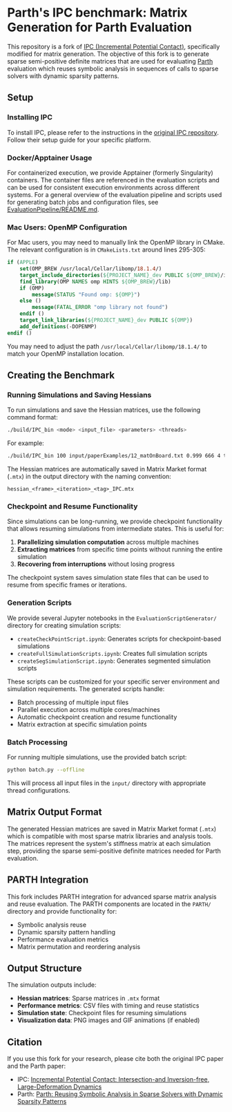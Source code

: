 # Parth's IPC benchmark: Matrix Generation for Parth Evaluation

This repository is a fork of [IPC (Incremental Potential Contact)](https://github.com/ipc-sim/IPC), specifically modified for matrix generation. The objective of this fork is to generate sparse semi-positive definite matrices that are used for evaluating [Parth](https://arxiv.org/abs/2501.04011) evaluation which reuses symbolic analysis in sequences of calls to sparse solvers with dynamic sparsity patterns.

## Setup

### Installing IPC

To install IPC, please refer to the instructions in the [original IPC repository](https://github.com/ipc-sim/IPC). Follow their setup guide for your specific platform.

### Docker/Apptainer Usage

For containerized execution, we provide Apptainer (formerly Singularity) containers. The container files are referenced in the evaluation scripts and can be used for consistent execution environments across different systems. For a general overview of the evaluation pipeline and scripts used for generating batch jobs and configuration files, see [EvaluationPipeline/README.md](EvaluationPipeline/README.md).

### Mac Users: OpenMP Configuration

For Mac users, you may need to manually link the OpenMP library in CMake. The relevant configuration is in `CMakeLists.txt` around lines 295-305:

```cmake
if (APPLE)
    set(OMP_BREW /usr/local/Cellar/libomp/18.1.4/)
    target_include_directories(${PROJECT_NAME}_dev PUBLIC ${OMP_BREW}/include)
    find_library(OMP NAMES omp HINTS ${OMP_BREW}/lib)
    if (OMP)
        message(STATUS "Found omp: ${OMP}")
    else ()
        message(FATAL_ERROR "omp library not found")
    endif ()
    target_link_libraries(${PROJECT_NAME}_dev PUBLIC ${OMP})
    add_definitions(-DOPENMP)
endif ()
```

You may need to adjust the path `/usr/local/Cellar/libomp/18.1.4/` to match your OpenMP installation location.

## Creating the Benchmark

### Running Simulations and Saving Hessians

To run simulations and save the Hessian matrices, use the following command format:

```bash
./build/IPC_bin <mode> <input_file> <parameters> <threads>
```

For example:

```bash
./build/IPC_bin 100 input/paperExamples/12_matOnBoard.txt 0.999 666 4 t12
```

The Hessian matrices are automatically saved in Matrix Market format (`.mtx`) in the output directory with the naming convention:

```
hessian_<frame>_<iteration>_<tag>_IPC.mtx
```

### Checkpoint and Resume Functionality

Since simulations can be long-running, we provide checkpoint functionality that allows resuming simulations from intermediate states. This is useful for:

1. **Parallelizing simulation computation** across multiple machines
2. **Extracting matrices** from specific time points without running the entire simulation
3. **Recovering from interruptions** without losing progress

The checkpoint system saves simulation state files that can be used to resume from specific frames or iterations.

### Generation Scripts

We provide several Jupyter notebooks in the `EvaluationScriptGenerator/` directory for creating simulation scripts:

- `createCheckPointScript.ipynb`: Generates scripts for checkpoint-based simulations
- `createFullSimulationScripts.ipynb`: Creates full simulation scripts
- `createSegSimulationScript.ipynb`: Generates segmented simulation scripts

These scripts can be customized for your specific server environment and simulation requirements. The generated scripts handle:

- Batch processing of multiple input files
- Parallel execution across multiple cores/machines
- Automatic checkpoint creation and resume functionality
- Matrix extraction at specific simulation points

### Batch Processing

For running multiple simulations, use the provided batch script:

```bash
python batch.py --offline
```

This will process all input files in the `input/` directory with appropriate thread configurations.

## Matrix Output Format

The generated Hessian matrices are saved in Matrix Market format (`.mtx`) which is compatible with most sparse matrix libraries and analysis tools. The matrices represent the system's stiffness matrix at each simulation step, providing the sparse semi-positive definite matrices needed for Parth evaluation.

## PARTH Integration

This fork includes PARTH integration for advanced sparse matrix analysis and reuse evaluation. The PARTH components are located in the `PARTH/` directory and provide functionality for:

- Symbolic analysis reuse
- Dynamic sparsity pattern handling
- Performance evaluation metrics
- Matrix permutation and reordering analysis

## Output Structure

The simulation outputs include:

- **Hessian matrices**: Sparse matrices in `.mtx` format
- **Performance metrics**: CSV files with timing and reuse statistics
- **Simulation state**: Checkpoint files for resuming simulations
- **Visualization data**: PNG images and GIF animations (if enabled)

## Citation

If you use this fork for your research, please cite both the original IPC paper and the Parth paper:

- IPC: [Incremental Potential Contact: Intersection-and Inversion-free, Large-Deformation Dynamics](https://doi.org/10.1145/3386569.3392412)
- Parth: [Parth: Reusing Symbolic Analysis in Sparse Solvers with Dynamic Sparsity Patterns](https://arxiv.org/abs/2501.04011)
